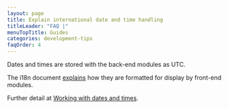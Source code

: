 ```yaml
---
layout: page
title: Explain international date and time handling
titleLeader: "FAQ |"
menuTopTitle: Guides
categories: development-tips
faqOrder: 4
---
```


Dates and times are stored with the back-end modules as UTC.

The i18n document [explains](https://github.com/folio-org/stripes/blob/master/doc/i18n.md#dates-and-times) how they are formatted for display by front-end modules.

Further detail at [Working with dates and times](/guides/dates-and-times/).
